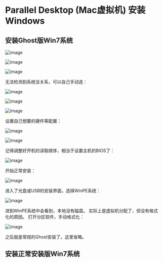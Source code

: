 # Parallel Desktop (Mac虚拟机) 安装Windows


## 安装Ghost版Win7系统

![image](https://user-images.githubusercontent.com/14041622/45351082-e5aa0d80-b5e7-11e8-8457-585a16392fda.png)

![image](https://user-images.githubusercontent.com/14041622/45351118-f65a8380-b5e7-11e8-983d-c7654b9c9621.png)

![image](https://user-images.githubusercontent.com/14041622/45351146-04a89f80-b5e8-11e8-87c6-e82f4c6ef2d8.png)

无法检测到系统没关系，可以自己手动选：

![image](https://user-images.githubusercontent.com/14041622/45351181-19853300-b5e8-11e8-9d62-32193588cec0.png)

![image](https://user-images.githubusercontent.com/14041622/45351194-2144d780-b5e8-11e8-839b-122013aae579.png)



![image](https://user-images.githubusercontent.com/14041622/45351261-55b89380-b5e8-11e8-90dd-f9aa1ac751c0.png)


设置自己想要的硬件等配置：

![image](https://user-images.githubusercontent.com/14041622/45351299-6e28ae00-b5e8-11e8-8eb3-07e562825936.png)


![image](https://user-images.githubusercontent.com/14041622/45351414-b1831c80-b5e8-11e8-8f2f-f00aedae393b.png)


记得调整好开机的读取顺序，相当于设置主机的BIOS了：

![image](https://user-images.githubusercontent.com/14041622/45351684-56055e80-b5e9-11e8-9d08-b137c4030dfc.png)


开始正常安装：

![image](https://user-images.githubusercontent.com/14041622/45351493-e5f6d880-b5e8-11e8-85a2-e08c976f83d8.png)


进入了光盘或USB的安装界面，选择WinPE系统：

![image](https://user-images.githubusercontent.com/14041622/45355464-12175700-b5f3-11e8-8dc0-f24f31925db2.png)


进到WinPE系统中会看到，本地没有磁盘。
实际上是虚拟机分配了，但没有格式化的原因。
打开分区软件，手动格式化：

![image](https://user-images.githubusercontent.com/14041622/45356362-a5518c00-b5f5-11e8-80e2-57d416122b85.png)

之后就是常规的Ghost安装了。这里省略。


## 安装正常安装版Win7系统

